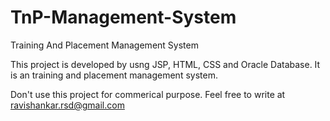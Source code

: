 # TnP-Management-System
Training And Placement Management System

This project is developed by usng JSP, HTML, CSS and Oracle Database.
It is an training and placement management system.

Don't use this project for commerical purpose.
Feel free to write at ravishankar.rsd@gmail.com
